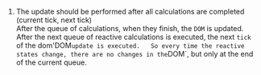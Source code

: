 1. The update should be performed after all calculations are completed (current tick, next tick)  
  After the queue of calculations, when they finish, the `DOM` is updated.  
  After the next queue of reactive calculations is executed, the next `tick` of the dom'DOM` update is executed.  
  So every time the reactive states change, there are no changes in the `DOM`, but only at the end of the current queue.  

